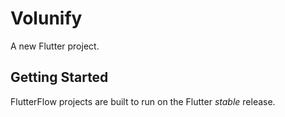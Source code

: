 # Volunify

A new Flutter project.

## Getting Started

FlutterFlow projects are built to run on the Flutter _stable_ release.
